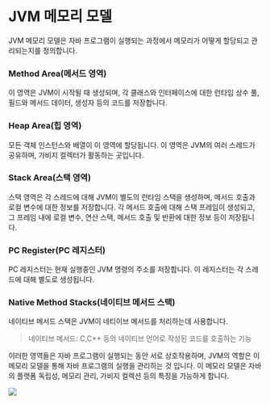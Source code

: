 # JVM 메모리 모델 

JVM 메모리 모델은 자바 프로그램이 실행되는 과정에서 메모리가 어떻게 할당되고 관리되는지를 정의합니다.

### Method Area(메서드 영역)

이 영역은 JVM이 시작될 때 생성되며, 각 클래스와 인터페이스에 대한 런타임 상수 풀, 필드와 메서드 데이터, 생성자 등의 코드를 저장합니다.

### Heap Area(힙 영역)
모든 객체 인스턴스와 배열이 이 영역에 할당됩니다. 이 영역은 JVM의 여러 스레드가 공유하며, 가비지 컬렉터가 활동하는 곳입니다.

### Stack Area(스택 영역)
스택 영역은 각 스레드에 대해 JVM이 별도의 런타임 스택을 생성하며, 메서드 호출과 로컬 변수에 대한 정보를 저장합니다. 각 메서드 호출에 대해 스택 프레임이 생성되고, 그 프레임 내에 로컬 변수, 연산 스택, 메서드 호출 및 반환에 대한 정보 등이 저장됩니다.

### PC Register(PC 레지스터)
PC 레지스터는 현재 실행중인 JVM 명령의 주소를 저장합니다. 이 레지스터는 각 스레드에 대해 별도로 생성됩니다.

### Native Method Stacks(네이티브 메서드 스택)
네이티브 메서드 스택은 JVM이 네티이브 메서드를 처리하는데 사용합니다.

> 네이티브 메서드: C,C++ 등의 네이티브 언어로 작성된 코드를 호출하는 기능

이러한 영역들은 자바 프로그램이 실행되는 동안 서로 상호작용하며, JVM의 역할은 이 메모리 모델을 통해 자바 프로그램의 실행을 관리하는 것 입니다. 이 메모리 모델은 자바의 플랫폼 독립성, 메모리 관리, 가비지 컬렉션 등의 특징을 가능하게 합니다.

![](https://img1.daumcdn.net/thumb/R1280x0/?scode=mtistory2&fname=https%3A%2F%2Ft1.daumcdn.net%2Fcfile%2Ftistory%2F992AAE475B319A3120)